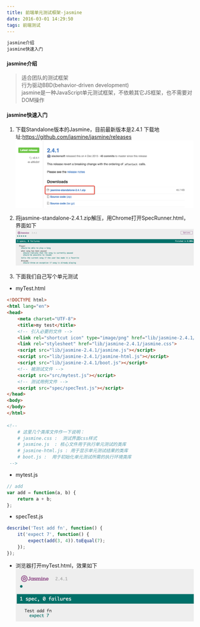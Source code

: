 ```yaml
---
title: 前端单元测试框架-jasmine
date: 2016-03-01 14:29:50
tags: 前端测试
---
```

```sh 
jasmine介绍
jasmine快速入门
```

#### jasmine介绍
> 适合团队的测试框架  
行为驱动BBD(behavior-driven development)  
jasmine是一种JavaScript单元测试框架，不依赖其它JS框架，也不需要对DOM操作

#### jasmine快速入门

1. 下载Standalone版本的Jasmine，目前最新版本是2.4.1
下载地址:https://github.com/jasmine/jasmine/releases
![](/uploads/jasmine-01.png)

2. 将jasmine-standalone-2.4.1.zip解压，用Chrome打开SpecRunner.html，界面如下
![](/uploads/jasmine-02.png)

3. 下面我们自己写个单元测试

* myTest.html
```html
<!DOCTYPE html>
<html lang="en">
<head>
    <meta charset="UTF-8">
    <title>my test</title>
    <!-- 引入必要的文件 -->
    <link rel="shortcut icon" type="image/png" href="lib/jasmine-2.4.1/jasmine_favicon.png">
    <link rel="stylesheet" href="lib/jasmine-2.4.1/jasmine.css">
    <script src="lib/jasmine-2.4.1/jasmine.js"></script>
    <script src="lib/jasmine-2.4.1/jasmine-html.js"></script>
    <script src="lib/jasmine-2.4.1/boot.js"></script>
    <!-- 被测试文件 -->
    <script src="src/mytest.js"></script>
    <!-- 测试用例文件 -->
    <script src="spec/specTest.js"></script>
</head>
<body>
</body>
</html>

<!-- 
    # 这里几个类库文件作一下说明：
    # jasmine.css :  测试界面css样式  
    # jasmine.js  : 核心文件用于执行单元测试的类库  
    # jasmine-html.js : 用于显示单元测试结果的类库  
    # boot.js :  用于初始化单元测试所需的执行环境类库  
 -->
```

<!-- more -->

* mytest.js
```javascript
// add 
var add = function(a, b) {
    return a + b;
};
```

* specTest.js
```javascript
describe('Test add fn', function() {
    it('expect 7', function() {
        expect(add(3, 4)).toEqual(7);
    });
});
```

* 浏览器打开myTest.html，效果如下
![](/uploads/jasmine-03.png)

